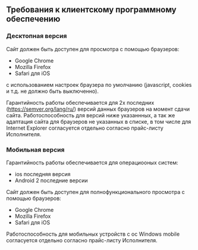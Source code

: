 ## Требования к клиентскому программному обеспечению
### Десктопная версия
Сайт должен быть доступен для просмотра с помощью браузеров:
* Google Chrome
* Mozilla Firefox
* Safari для iOS

с использованием настроек браузера по умолчанию (javascript, cookies и т.д. не должно быть выключенно).

Гарантийность работы обеспечивается для 2х последних (https://semver.org/lang/ru/) версий данных браузеров на момент сдачи сайта.
Работоспособность для версий ниже указаннных, а так же адаптация сайта для браузеров не указанных в списке, в том числе для Internet Explorer согласуется отдельно согласно прайс-листу Исполнителя.

### Мобильная версия
Гарантийность работы обеспечивается для операциооных систем:
- ios последняя версия
- Android 2 последние версии

Сайт должен быть доступен для полнофункционального просмотра с помощью браузеров:
* Google Chrome
* Mozilla Firefox
* Safari для iOS

Работоспособность для мобильных устройств с ос Windows mobile согласуется отдельно согласно прайс-листу Исполнителя.
